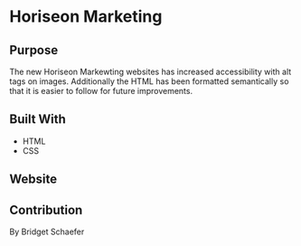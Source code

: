 # Horiseon Marketing 

## Purpose
The new Horiseon Markewting websites has increased accessibility with alt tags on images. Additionally the HTML has been formatted semantically so that it is easier to follow for future improvements. 

## Built With 
* HTML
* CSS

## Website

## Contribution 
By Bridget Schaefer 

